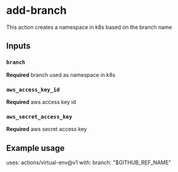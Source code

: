 # add-branch

This action creates a namespace in k8s based on the branch name

## Inputs

### `branch`

**Required** branch used as namespace in k8s

### `aws_access_key_id`

**Required** aws access key id

### `aws_secret_access_key`

**Required** aws secret access key

## Example usage

uses: actions/virtual-env@v1
with:
  branch: "$GITHUB_REF_NAME"

